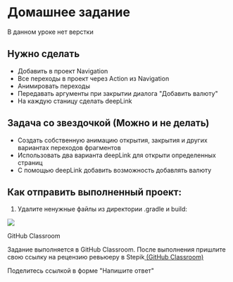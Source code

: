 # Домашнее задание

В данном уроке нет верстки

## Нужно сделать

* Добавить в проект Navigation
* Все переходы в проект через Action из Navigation
* Анимировать переходы
* Передавать аргументы при закрытии диалога "Добавить валюту"
* На каждую станицу сделать deepLink

## Задача со звездочкой (Можно и не делать)

* Создать собственную анимацию открытия, закрытия и других вариантах переходов фрагментов
* Использовать два варианта deepLink для открыти определенных страниц
* С помощью deepLink добавить возможность добавлять валюту

## Как отправить выполненный проект:

1) Удалите ненужные файлы из директории .gradle и build:

![](https://ucarecdn.com/0499e2b3-4102-4f7a-8a53-6774a145947d/)![](data:image/gif;base64,R0lGODlhAQABAPABAP///wAAACH5BAEKAAAALAAAAAABAAEAAAICRAEAOw== "Click and drag to move")

GitHub Classroom

Задание выполняется в GitHub Classroom. После выполнения пришлите свою ссылку на рецензию ревьюеру в Stepik[ ](https://classroom.github.com/a/sGqMQOvh)[(GitHub Classroom)](https://classroom.github.com/a/AIzbd_vU)

Поделитесь ссылкой в форме "Напишите ответ"
